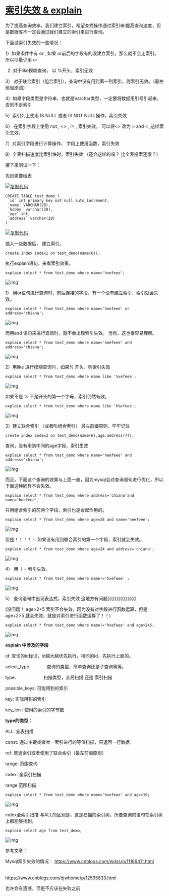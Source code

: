 # [索引失效 & explain](https://www.cnblogs.com/yxygrqlx/articles/13246938.html)



为了提高查询效率，我们建立索引，希望查找操作通过索引来i提高查询速度，但是数据库不一定会通过我们建立的索引来进行查询。

下面试索引失效的一些情况：

1）如果条件中有 or , 如果 or前后的字段有的没建立索引，那么就不会走索引。  所以尽量少用 or

2)   对于like模糊查询， 以 %开头，索引无效

3） 对于联合索引（组合索引），查询中没有用到第一列索引，则索引无效。（最左前缀原则）

4）如果字段类型是字符串，也就是Varchar类型，一定要将数据用引号引起来，否则不走索引

5）索引列上使用  IS NULL 或者 IS  NOT  NULL操作，索引失效

6） 在索引字段上使用 not , <> , != , 索引失效， 可以将<> 改为 > and < ,这样索引生效。

7）对索引字段进行计算操作， 字段上使用函数，索引失效

8）全表扫描速度比索引快时，索引失效 （还会这样的吗？ 比全表搜索还慢？）

 

接下来测试一下： 

先创建要给表

[![复制代码](https://common.cnblogs.com/images/copycode.gif)](javascript:void(0);)

```
CREATE TABLE test_demo (
 `id` int primary key not null auto_increment,
 `name` VARCHAR(20),
 `hobby` varchar(20),
 `age` int,
 `address` varchar(20)
)
```

[![复制代码](https://common.cnblogs.com/images/copycode.gif)](javascript:void(0);)

插入一些数据后， 建立索引。

```
create index index1 on test_demo(name(6));
```

执行explain语句，来看索引效果。

```
explain select * from test_demo where name='hxefeee';
```

![img](https://img2020.cnblogs.com/blog/2003154/202007/2003154-20200705165247435-879409415.png)

 

 

 

1） 用or语句进行查询时，前后连接的字段，有一个没有建立索引，索引就会失效。

```
explain select * from test_demo where name='heefeee' or address='chiana';
```

![img](https://img2020.cnblogs.com/blog/2003154/202007/2003154-20200705170002988-594852868.png)

 

 

 而用and 语句来进行查询时，就不会出现索引失效。  当然，这也很容易理解。

```
explain select * from test_demo where name='heefeee' and address='chiana';
```

![img](https://img2020.cnblogs.com/blog/2003154/202007/2003154-20200705170051277-1271195820.png)

 

 

 

2）用like 进行模糊查询时，如果% 开头，则索引失效

```
explain select * from test_demo where name like '%xefeee';
```

![img](https://img2020.cnblogs.com/blog/2003154/202007/2003154-20200705165433503-1826888966.png)

 

 

 如果不是 % 不是开头的第一个字母，索引仍然有效。

```
explain select * from test_demo where name like 'h%efeee';
```

![img](https://img2020.cnblogs.com/blog/2003154/202007/2003154-20200705165808049-770858488.png)

 

 

 3）建立联合索引 （或者叫组合索引）     最左前缀原则，牢牢记住

```
create index index2 on test_demo(name(6),age,address(7));
```

查询，没有用到中间的age字段，索引生效

```
explain select * from test_demo where name='heefeee' and address='chiana';
```

![img](https://img2020.cnblogs.com/blog/2003154/202007/2003154-20200705170506616-205978513.png)

 

 

 而且，下面这个查询的效果与上面一直，因为mysql会对查询语句进行优化，所以下面这种同样不会失效。

```
explain select * from test_demo where address='chiana'and name='heefeee';
```

只用组合索引的前两个字段，索引也是会起作用的。

```
explain select * from test_demo where age=24 and name='heefeee';
```

![img](https://img2020.cnblogs.com/blog/2003154/202007/2003154-20200705170804346-438187306.png)

 

 

 但是！！！！！ 如果没有用到联合索引的第一个字段，索引就会失效。

```
explain select * from test_demo where age=24 and address='chiana';
```

![img](https://img2020.cnblogs.com/blog/2003154/202007/2003154-20200705170946861-1172296008.png)

 

 

 

4） 用 ！=   索引失效。

```
explain select * from test_demo where name!='hxefeee' ;
```

![img](https://img2020.cnblogs.com/blog/2003154/202007/2003154-20200705171351295-1561991117.png)

 

 

 5） 查询语句中出现表达式，索引失效    这地方有问题》》》》》》》》》》》》》

(没问题！  age>2+5 索引不会失效，因为没有对字段进行函数运算，但是 age+2>5 就会失效，就是对索引进行函数运算了！！)

```
explain select * from test_demo where name!='hxefeee' and age>2+5;
```

![img](https://img2020.cnblogs.com/blog/2003154/202007/2003154-20200705171526773-336709719.png)

 

 

 

**explain 中涉及的字段**

id:                            查询的id标识，id越大越优先执行，相同的id，先执行上面的。

select_type　　　　查询的类型，简单查询还是子查询等等。

type:   　　　　　　扫描类型，全局扫描 还是  索引扫描 

possible_keys:         可能用到的索引

key:                         实际用到的索引

key_len  :                 使用的索引的字节数

 

**type的类型**：

ALL:  全表扫描

const: 通过主键或者唯一索引进行的等值扫描，只返回一行数据

ref: 普通索引或者使用了联合索引（最左前缀原则）

range: 范围查询

index: 全索引扫描

 

range 范围扫描

```
explain select * from test_demo where name='hxefeee' and age>19;
```

![img](https://img2020.cnblogs.com/blog/2003154/202007/2003154-20200705173015760-1597354103.png)

 

 

 index全索引扫描    与ALL的区别是，这是扫描的索引树，所要查询的语句在索引树上都能够找到。

```
explain select age from test_demo;
```

![img](https://img2020.cnblogs.com/blog/2003154/202007/2003154-20200705173328464-538963081.png)

参考文章：

Mysql索引失效的情况：  <https://www.cnblogs.com/wdss/p/11186411.html>

　　　　　　　　　　　<https://www.cnblogs.com/djwhome/p/12535833.html>

也许会有遗憾，但是不应该在失败之前